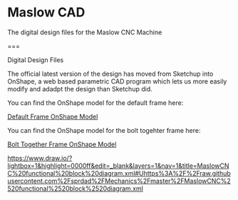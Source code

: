 # Maslow CAD

The digital design files for the Maslow CNC Machine

===

Digital Design Files

The official latest version of the design has moved from Sketchup into OnShape, a web based
parametric CAD program which lets us more easily modify and adadpt the design than Sketchup
did. 

You can find the OnShape model for the default frame here:

[Default Frame OnShape Model](https://cad.onshape.com/documents/bb4070d4347a04156066aecd/w/cc700f50fb591efdcf3dff27/e/5fe97348d45b2bf22a29a1ce)


You can find the OnShape model for the bolt togehter frame here:

[Bolt Together Frame OnShape Model](https://cad.onshape.com/documents/541f931ef1cd300726f54cf3/w/2e46e46e415d8c274b77c05c/e/bbd5cb914ffed6d673f649a3)


https://www.draw.io/?lightbox=1&highlight=0000ff&edit=_blank&layers=1&nav=1&title=MaslowCNC%20functional%20block%20diagram.xml#Uhttps%3A%2F%2Fraw.githubusercontent.com%2Fsprdad%2FMechanics%2Fmaster%2FMaslowCNC%2520functional%2520block%2520diagram.xml
